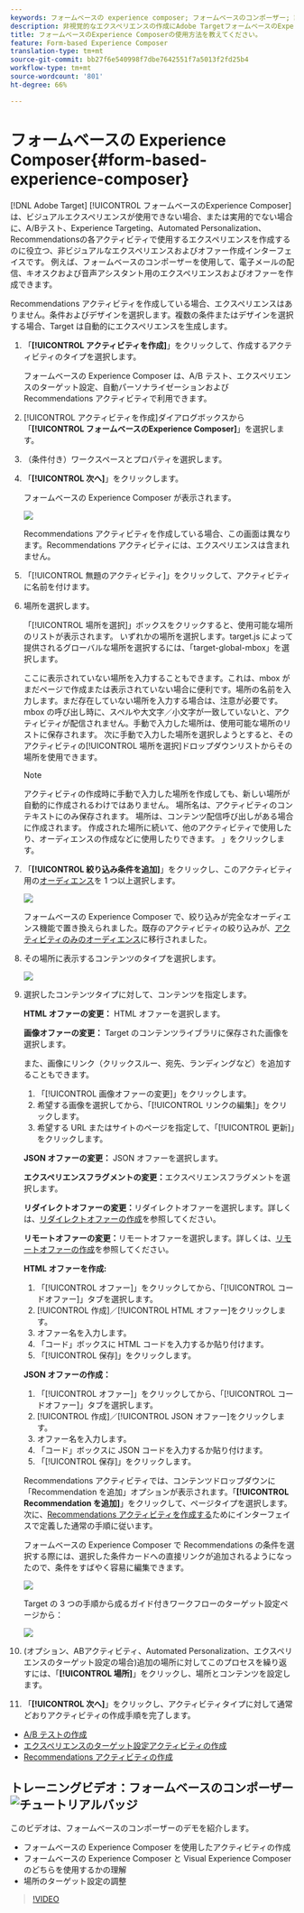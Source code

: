 ```yaml
---
keywords: フォームベースの experience composer; フォームベースのコンポーザー; 調整
description: 非視覚的なエクスペリエンスの作成にAdobe TargetフォームベースのExperience Composerを使用する方法を説明します。 VECが使用できない場合、または実用的でない場合は、このコンポーザーを使用します。
title: フォームベースのExperience Composerの使用方法を教えてください。
feature: Form-based Experience Composer
translation-type: tm+mt
source-git-commit: bb27f6e540998f7dbe7642551f7a5013f2fd25b4
workflow-type: tm+mt
source-wordcount: '801'
ht-degree: 66%

---
```



# フォームベースの Experience Composer{#form-based-experience-composer} 

[!DNL Adobe Target] [!UICONTROL フォームベースのExperience Composer]は、ビジュアルエクスペリエンスが使用できない場合、または実用的でない場合に、A/Bテスト、Experience Targeting、Automated Personalization、Recommendationsの各アクティビティで使用するエクスペリエンスを作成するのに役立つ、非ビジュアルなエクスペリエンスおよびオファー作成インターフェイスです。 例えば、フォームベースのコンポーザーを使用して、電子メールの配信、キオスクおよび音声アシスタント用のエクスペリエンスおよびオファーを作成できます。

Recommendations アクティビティを作成している場合、エクスペリエンスはありません。条件およびデザインを選択します。複数の条件またはデザインを選択する場合、Target は自動的にエクスペリエンスを生成します。

1. 「**[!UICONTROL アクティビティを作成]**」をクリックして、作成するアクティビティのタイプを選択します。

   フォームベースの Experience Composer は、A/B テスト、エクスペリエンスのターゲット設定、自動パーソナライゼーションおよび Recommendations アクティビティで利用できます。
1. [!UICONTROL アクティビティを作成]ダイアログボックスから「**[!UICONTROL フォームベースのExperience Composer]**」を選択します。

1. （条件付き）ワークスペースとプロパティを選択します。

1. 「**[!UICONTROL 次へ]**」をクリックします。

   フォームベースの Experience Composer が表示されます。

   ![](assets/location_refinements.png)

   Recommendations アクティビティを作成している場合、この画面は異なります。Recommendations アクティビティには、エクスペリエンスは含まれません。
1. 「[!UICONTROL 無題のアクティビティ]」をクリックして、アクティビティに名前を付けます。
1. 場所を選択します。

   「[!UICONTROL 場所を選択]」ボックスをクリックすると、使用可能な場所のリストが表示されます。 いずれかの場所を選択します。target.js によって提供されるグローバルな場所を選択するには、「target-global-mbox」を選択します。

   ここに表示されていない場所を入力することもできます。これは、mbox がまだページで作成または表示されていない場合に便利です。場所の名前を入力します。まだ存在していない場所を入力する場合は、注意が必要です。mbox の呼び出し時に、スペルや大文字／小文字が一致していないと、アクティビティが配信されません。手動で入力した場所は、使用可能な場所のリストに保存されます。 次に手動で入力した場所を選択しようとすると、そのアクティビティの[!UICONTROL 場所を選択]ドロップダウンリストからその場所を使用できます。

   >[!NOTE]
   >
   >アクティビティの作成時に手動で入力した場所を作成しても、新しい場所が自動的に作成されるわけではありません。 場所名は、アクティビティのコンテキストにのみ保存されます。 場所は、コンテンツ配信呼び出しがある場合に作成されます。 作成された場所に続いて、他のアクティビティで使用したり、オーディエンスの作成などに使用したりできます。 」をクリックします。

1. 「**[!UICONTROL 絞り込み条件を追加]**」をクリックし、このアクティビティ用の[オーディエンス](/help/c-target/target.md#concept_A782F8481A5041EBA75103CB26376522)を 1 つ以上選択します。

   ![](assets/location_refinements_2.png)

   フォームベースの Experience Composer で、絞り込みが完全なオーディエンス機能で置き換えられました。既存のアクティビティの絞り込みが、[アクティビティのみのオーディエンス](/help/c-target/creating-activity-only-audience.md#concept_A6BADCF530ED4AE1852E677FEBE68483)に移行されました。
1. その場所に表示するコンテンツのタイプを選択します。

   ![](assets/form_content.png)

1. 選択したコンテンツタイプに対して、コンテンツを指定します。

   **HTML オファーの変更：** HTML オファーを選択します。

   **画像オファーの変更：** Target のコンテンツライブラリに保存された画像を選択します。

   また、画像にリンク（クリックスルー、宛先、ランディングなど）を追加することもできます。

   1. 「[!UICONTROL 画像オファーの変更]」をクリックします。
   1. 希望する画像を選択してから、「[!UICONTROL リンクの編集]」をクリックします。
   1. 希望する URL またはサイトのページを指定して、「[!UICONTROL 更新]」をクリックします。

   **JSON オファーの変更：** JSON オファーを選択します。

   **エクスペリエンスフラグメントの変更：**&#x200B;エクスペリエンスフラグメントを選択します。

   **リダイレクトオファーの変更：**&#x200B;リダイレクトオファーを選択します。詳しくは、[リダイレクトオファーの作成](/help/c-experiences/c-manage-content/offer-redirect.md)を参照してください。

   **リモートオファーの変更：**&#x200B;リモートオファーを選択します。詳しくは、[リモートオファーの作成](/help/c-experiences/c-manage-content/about-remote-offers.md)を参照してください。

   **HTML オファーを作成:**

   1. 「[!UICONTROL オファー]」をクリックしてから、「[!UICONTROL コードオファー]」タブを選択します。
   1. [!UICONTROL 作成]／[!UICONTROL HTML オファー]をクリックします。
   1. オファー名を入力します。
   1. 「コード」ボックスに HTML コードを入力するか貼り付けます。
   1. 「[!UICONTROL 保存]」をクリックします。

   **JSON オファーの作成：**

   1. 「[!UICONTROL オファー]」をクリックしてから、「[!UICONTROL コードオファー]」タブを選択します。
   1. [!UICONTROL 作成]／[!UICONTROL JSON オファー]をクリックします。
   1. オファー名を入力します。
   1. 「コード」ボックスに JSON コードを入力するか貼り付けます。
   1. 「[!UICONTROL 保存]」をクリックします。

   Recommendations アクティビティでは、コンテンツドロップダウンに「Recommendation を追加」オプションが表示されます。「**[!UICONTROL Recommendation を追加]**」をクリックして、ページタイプを選択します。次に、[Recommendations アクティビティを作成する](/help/c-recommendations/t-create-recs-activity/create-recs-activity.md)ためにインターフェイスで定義した通常の手順に従います。

   フォームベースの Experience Composer で Recommendations の条件を選択する際には、選択した条件カードへの直接リンクが追加されるようになったので、条件をすばやく容易に編集できます。

   ![](assets/change_criteria.png)

   Target の 3 つの手順から成るガイド付きワークフローのターゲット設定ページから：

   ![](assets/change_criteria_2.png)

1. (オプション、ABアクティビティ、Automated Personalization、エクスペリエンスのターゲット設定の場合)追加の場所に対してこのプロセスを繰り返すには、「**[!UICONTROL 場所]**」をクリックし、場所とコンテンツを設定します。
1. 「**[!UICONTROL 次へ]**」をクリックし、アクティビティタイプに対して通常どおりアクティビティの作成手順を完了します。

* [A/B テストの作成](/help/c-activities/t-test-ab/t-test-create-ab/test-create-ab.md)
* [エクスペリエンスのターゲット設定アクティビティの作成](/help/c-activities/t-experience-target/t-xt-create/xt-create.md#task_D6B3429AC31549E1A70EDF04B3DDC765)
* [Recommendations アクティビティの作成](/help/c-recommendations/t-create-recs-activity/create-recs-activity.md#task_6874328773C64C44A73F0A130AD3F96F)

## トレーニングビデオ：フォームベースのコンポーザー  ![チュートリアルバッジ](/help/assets/tutorial.png)

このビデオは、フォームベースのコンポーザーのデモを紹介します。

* フォームベースの Experience Composer を使用したアクティビティの作成
* フォームベースの Experience Composer と Visual Experience Composer のどちらを使用するかの理解
* 場所のターゲット設定の調整

>[!VIDEO](https://video.tv.adobe.com/v/17390)